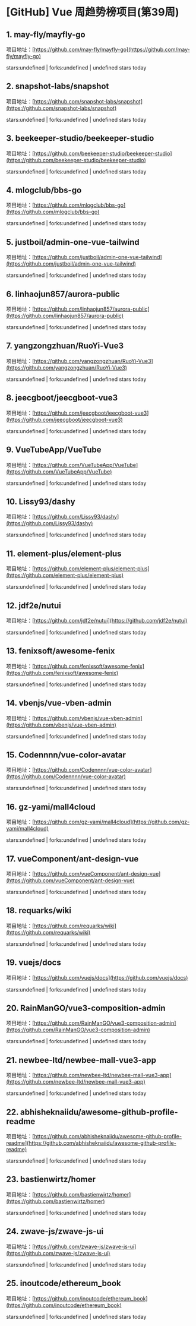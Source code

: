 # [GitHub] Vue 周趋势榜项目(第39周)

## 1. may-fly/mayfly-go 

项目地址：[https://github.com/may-fly/mayfly-go](https://github.com/may-fly/mayfly-go)

stars:undefined | forks:undefined | undefined stars today 



## 2. snapshot-labs/snapshot 

项目地址：[https://github.com/snapshot-labs/snapshot](https://github.com/snapshot-labs/snapshot)

stars:undefined | forks:undefined | undefined stars today 



## 3. beekeeper-studio/beekeeper-studio 

项目地址：[https://github.com/beekeeper-studio/beekeeper-studio](https://github.com/beekeeper-studio/beekeeper-studio)

stars:undefined | forks:undefined | undefined stars today 



## 4. mlogclub/bbs-go 

项目地址：[https://github.com/mlogclub/bbs-go](https://github.com/mlogclub/bbs-go)

stars:undefined | forks:undefined | undefined stars today 



## 5. justboil/admin-one-vue-tailwind 

项目地址：[https://github.com/justboil/admin-one-vue-tailwind](https://github.com/justboil/admin-one-vue-tailwind)

stars:undefined | forks:undefined | undefined stars today 



## 6. linhaojun857/aurora-public 

项目地址：[https://github.com/linhaojun857/aurora-public](https://github.com/linhaojun857/aurora-public)

stars:undefined | forks:undefined | undefined stars today 



## 7. yangzongzhuan/RuoYi-Vue3 

项目地址：[https://github.com/yangzongzhuan/RuoYi-Vue3](https://github.com/yangzongzhuan/RuoYi-Vue3)

stars:undefined | forks:undefined | undefined stars today 



## 8. jeecgboot/jeecgboot-vue3 

项目地址：[https://github.com/jeecgboot/jeecgboot-vue3](https://github.com/jeecgboot/jeecgboot-vue3)

stars:undefined | forks:undefined | undefined stars today 



## 9. VueTubeApp/VueTube 

项目地址：[https://github.com/VueTubeApp/VueTube](https://github.com/VueTubeApp/VueTube)

stars:undefined | forks:undefined | undefined stars today 



## 10. Lissy93/dashy 

项目地址：[https://github.com/Lissy93/dashy](https://github.com/Lissy93/dashy)

stars:undefined | forks:undefined | undefined stars today 



## 11. element-plus/element-plus 

项目地址：[https://github.com/element-plus/element-plus](https://github.com/element-plus/element-plus)

stars:undefined | forks:undefined | undefined stars today 



## 12. jdf2e/nutui 

项目地址：[https://github.com/jdf2e/nutui](https://github.com/jdf2e/nutui)

stars:undefined | forks:undefined | undefined stars today 



## 13. fenixsoft/awesome-fenix 

项目地址：[https://github.com/fenixsoft/awesome-fenix](https://github.com/fenixsoft/awesome-fenix)

stars:undefined | forks:undefined | undefined stars today 



## 14. vbenjs/vue-vben-admin 

项目地址：[https://github.com/vbenjs/vue-vben-admin](https://github.com/vbenjs/vue-vben-admin)

stars:undefined | forks:undefined | undefined stars today 



## 15. Codennnn/vue-color-avatar 

项目地址：[https://github.com/Codennnn/vue-color-avatar](https://github.com/Codennnn/vue-color-avatar)

stars:undefined | forks:undefined | undefined stars today 



## 16. gz-yami/mall4cloud 

项目地址：[https://github.com/gz-yami/mall4cloud](https://github.com/gz-yami/mall4cloud)

stars:undefined | forks:undefined | undefined stars today 



## 17. vueComponent/ant-design-vue 

项目地址：[https://github.com/vueComponent/ant-design-vue](https://github.com/vueComponent/ant-design-vue)

stars:undefined | forks:undefined | undefined stars today 



## 18. requarks/wiki 

项目地址：[https://github.com/requarks/wiki](https://github.com/requarks/wiki)

stars:undefined | forks:undefined | undefined stars today 



## 19. vuejs/docs 

项目地址：[https://github.com/vuejs/docs](https://github.com/vuejs/docs)

stars:undefined | forks:undefined | undefined stars today 



## 20. RainManGO/vue3-composition-admin 

项目地址：[https://github.com/RainManGO/vue3-composition-admin](https://github.com/RainManGO/vue3-composition-admin)

stars:undefined | forks:undefined | undefined stars today 



## 21. newbee-ltd/newbee-mall-vue3-app 

项目地址：[https://github.com/newbee-ltd/newbee-mall-vue3-app](https://github.com/newbee-ltd/newbee-mall-vue3-app)

stars:undefined | forks:undefined | undefined stars today 



## 22. abhisheknaiidu/awesome-github-profile-readme 

项目地址：[https://github.com/abhisheknaiidu/awesome-github-profile-readme](https://github.com/abhisheknaiidu/awesome-github-profile-readme)

stars:undefined | forks:undefined | undefined stars today 



## 23. bastienwirtz/homer 

项目地址：[https://github.com/bastienwirtz/homer](https://github.com/bastienwirtz/homer)

stars:undefined | forks:undefined | undefined stars today 



## 24. zwave-js/zwave-js-ui 

项目地址：[https://github.com/zwave-js/zwave-js-ui](https://github.com/zwave-js/zwave-js-ui)

stars:undefined | forks:undefined | undefined stars today 



## 25. inoutcode/ethereum_book 

项目地址：[https://github.com/inoutcode/ethereum_book](https://github.com/inoutcode/ethereum_book)

stars:undefined | forks:undefined | undefined stars today 



